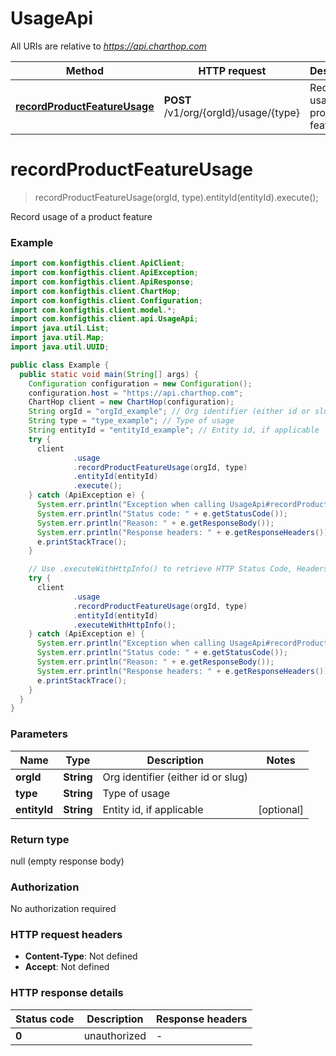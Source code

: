 # UsageApi

All URIs are relative to *https://api.charthop.com*

| Method | HTTP request | Description |
|------------- | ------------- | -------------|
| [**recordProductFeatureUsage**](UsageApi.md#recordProductFeatureUsage) | **POST** /v1/org/{orgId}/usage/{type} | Record usage of a product feature |


<a name="recordProductFeatureUsage"></a>
# **recordProductFeatureUsage**
> recordProductFeatureUsage(orgId, type).entityId(entityId).execute();

Record usage of a product feature



### Example
```java
import com.konfigthis.client.ApiClient;
import com.konfigthis.client.ApiException;
import com.konfigthis.client.ApiResponse;
import com.konfigthis.client.ChartHop;
import com.konfigthis.client.Configuration;
import com.konfigthis.client.model.*;
import com.konfigthis.client.api.UsageApi;
import java.util.List;
import java.util.Map;
import java.util.UUID;

public class Example {
  public static void main(String[] args) {
    Configuration configuration = new Configuration();
    configuration.host = "https://api.charthop.com";
    ChartHop client = new ChartHop(configuration);
    String orgId = "orgId_example"; // Org identifier (either id or slug)
    String type = "type_example"; // Type of usage
    String entityId = "entityId_example"; // Entity id, if applicable
    try {
      client
              .usage
              .recordProductFeatureUsage(orgId, type)
              .entityId(entityId)
              .execute();
    } catch (ApiException e) {
      System.err.println("Exception when calling UsageApi#recordProductFeatureUsage");
      System.err.println("Status code: " + e.getStatusCode());
      System.err.println("Reason: " + e.getResponseBody());
      System.err.println("Response headers: " + e.getResponseHeaders());
      e.printStackTrace();
    }

    // Use .executeWithHttpInfo() to retrieve HTTP Status Code, Headers and Request
    try {
      client
              .usage
              .recordProductFeatureUsage(orgId, type)
              .entityId(entityId)
              .executeWithHttpInfo();
    } catch (ApiException e) {
      System.err.println("Exception when calling UsageApi#recordProductFeatureUsage");
      System.err.println("Status code: " + e.getStatusCode());
      System.err.println("Reason: " + e.getResponseBody());
      System.err.println("Response headers: " + e.getResponseHeaders());
      e.printStackTrace();
    }
  }
}

```

### Parameters

| Name | Type | Description  | Notes |
|------------- | ------------- | ------------- | -------------|
| **orgId** | **String**| Org identifier (either id or slug) | |
| **type** | **String**| Type of usage | |
| **entityId** | **String**| Entity id, if applicable | [optional] |

### Return type

null (empty response body)

### Authorization

No authorization required

### HTTP request headers

 - **Content-Type**: Not defined
 - **Accept**: Not defined

### HTTP response details
| Status code | Description | Response headers |
|-------------|-------------|------------------|
| **0** | unauthorized |  -  |

